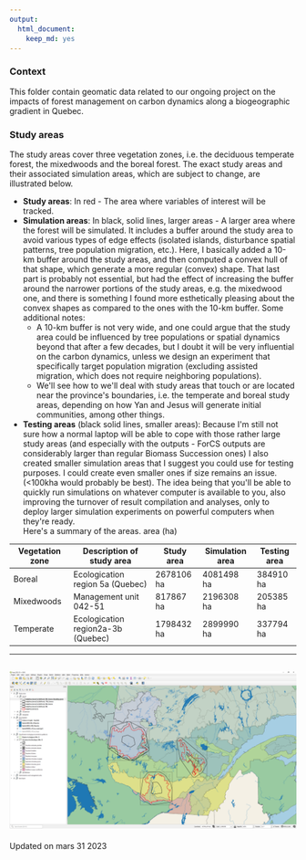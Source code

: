 ```yaml
---
output: 
  html_document: 
    keep_md: yes
---
```

### Context

This folder contain geomatic data related to our ongoing project on the impacts of forest management on carbon dynamics along a biogeographic gradient in Quebec.

### Study areas

The study areas cover three vegetation zones, i.e. the deciduous temperate forest, the mixedwoods and the boreal forest. The exact study areas and their associated simulation areas, which are subject to change, are illustrated below.


* **Study areas**: In red - The area where variables of interest will be tracked.
* **Simulation areas**: In black, solid lines, larger areas - A larger area where the forest will be simulated. It includes a buffer around the study area to avoid various types of edge effects (isolated islands, disturbance spatial patterns, tree population migration, etc.). Here, I basically added a 10-km buffer around the study areas, and then computed a convex hull of that shape, which generate a more regular (convex) shape. That last part is probably not essential, but had the effect of increasing the buffer around the narrower portions of the study areas, e.g. the mixedwood one, and there is something I found more esthetically pleasing about the convex shapes as compared to the ones with the 10-km buffer. Some additional notes:
  + A 10-km buffer is not very wide, and one could argue that the study area could be influenced by tree populations or spatial dynamics beyond that after a few decades, but I doubt it will be very influential on the carbon dynamics, unless we design an experiment that specifically target population migration (excluding assisted migration, which does not require neighboring populations).
  + We'll see how to we'll deal with study areas that touch or are located near the province's boundaries, i.e. the temperate and boreal study areas, depending on how Yan and Jesus will generate initial communities, among other things.
 * **Testing areas** (black solid lines, smaller areas): Because I'm still not sure how a normal laptop will be able to cope with those rather large study areas (and especially with the outputs - ForCS outputs are considerably larger than regular Biomass Succession ones) I also created smaller simulation areas that I suggest you could use for testing purposes. I could create even smaller ones if size remains an issue. (<100kha would probably be best). The idea being that you'll be able to quickly run simulations on whatever computer is available to you, also improving the turnover of result compilation and analyses, only to deploy larger simulation experiments on powerful computers when they're ready.   
Here's a summary of the areas.
area (ha)


Vegetation zone  | Description of study area | Study area | Simulation area | Testing area
------------- | ------------- | ------------- | ------------- | -------------
Boreal  | Ecologication region 5a (Quebec)  | 2678106 ha  | 4081498 ha  | 384910 ha
Mixedwoods  | Management unit 042-51 | 817867 ha   | 2196308 ha  | 205385 ha
Temperate  | Ecologication region2a-3b (Quebec) | 1798432 ha   | 2899990 ha  | 337794 ha

-----------  

![](figures/studyArea.png)
-----------



Updated on mars 31 2023


